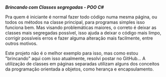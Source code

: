 **_Brincando com Classes segregadas - POO C#_**

Pra quem é iniciante é normal fazer todo código numa mesma página, ou todos os métodos na classe principal, para programas simples isso funciona bem. Mas visando problemáticas maiores, o correto é deixar as classes mais segregadas possível, isso ajuda a deixar o código mais limpo, corrigir possíveis erros e fazer alguma alteração mais facilmente, entre outros motivos.

Este projeto não é o melhor exemplo para isso, mas como estou "brincando" aqui com isso atualmente, resolvi postar no GitHub... 
A utilização de classes em páginas separadas utilizam alguns dos conceitos da programação orientada a objetos, como herança e encapsulamento.
